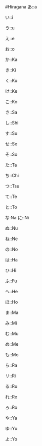 #Hiragana
あ::a
<!--SR:!2023-10-29,3,254-->
い::i
<!--SR:!2023-10-29,3,254-->
う::u
<!--SR:!2023-10-30,4,270-->
え::e
<!--SR:!2023-10-29,3,254-->
お::o
<!--SR:!2023-10-29,3,254-->
か::Ka
<!--SR:!2023-10-29,3,254-->
き::Ki
<!--SR:!2023-10-29,3,250-->
く::Ku
<!--SR:!2023-10-29,3,254-->
け::Ke
<!--SR:!2023-10-29,3,254-->
こ::Ko
<!--SR:!2023-10-29,3,254-->
さ::Sa
<!--SR:!2023-10-29,3,254-->
し::Shi
<!--SR:!2023-10-29,3,254-->
す::Su
<!--SR:!2023-10-30,4,274-->
せ::Se
<!--SR:!2023-10-30,4,270-->
そ::So
<!--SR:!2023-10-29,3,254-->
た::Ta
<!--SR:!2023-10-29,3,254-->
ち::Chi
<!--SR:!2023-10-29,3,254-->
つ::Tsu
<!--SR:!2023-10-30,4,274-->
て::Te
<!--SR:!2023-10-29,3,254-->
と::To
<!--SR:!2023-10-30,4,274-->
な:Na
に::Ni
<!--SR:!2023-10-29,3,254-->
ぬ::Nu
<!--SR:!2023-10-29,3,254-->
ね::Ne
<!--SR:!2023-10-29,3,254-->
の::No
<!--SR:!2023-10-29,3,254-->
は::Ha
<!--SR:!2023-10-29,3,254-->
ひ::Hi
<!--SR:!2023-10-29,3,254-->
ふ::Fu
<!--SR:!2023-10-29,3,250-->
ヘ::He
<!--SR:!2023-10-27,1,234-->
ほ::Ho
<!--SR:!2023-10-29,3,254-->
ま::Ma
<!--SR:!2023-10-29,3,254-->
み::Mi
<!--SR:!2023-10-29,3,254-->
む::Mu
<!--SR:!2023-10-29,3,254-->
め::Me
<!--SR:!2023-10-29,3,254-->
も::Mo
<!--SR:!2023-10-29,3,254-->
ら::Ra
<!--SR:!2023-10-29,3,254-->
リ::Ri
<!--SR:!2023-10-29,3,254-->
る::Ru
<!--SR:!2023-10-29,3,254-->
れ::Re
<!--SR:!2023-10-29,3,254-->
ろ::Ro
<!--SR:!2023-10-29,3,254-->
や::Ya
<!--SR:!2023-10-29,3,254-->
ゆ::Yu
<!--SR:!2023-10-29,3,254-->
よ::Yo
<!--SR:!2023-10-29,3,254-->
